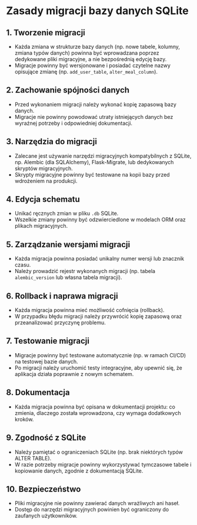 # Zasady migracji bazy danych SQLite

## 1. Tworzenie migracji
- Każda zmiana w strukturze bazy danych (np. nowe tabele, kolumny, zmiana typów danych) powinna być wprowadzana poprzez dedykowane pliki migracyjne, a nie bezpośrednią edycję bazy.
- Migracje powinny być wersjonowane i posiadać czytelne nazwy opisujące zmianę (np. `add_user_table`, `alter_meal_column`).

## 2. Zachowanie spójności danych
- Przed wykonaniem migracji należy wykonać kopię zapasową bazy danych.
- Migracje nie powinny powodować utraty istniejących danych bez wyraźnej potrzeby i odpowiedniej dokumentacji.

## 3. Narzędzia do migracji
- Zalecane jest używanie narzędzi migracyjnych kompatybilnych z SQLite, np. Alembic (dla SQLAlchemy), Flask-Migrate, lub dedykowanych skryptów migracyjnych.
- Skrypty migracyjne powinny być testowane na kopii bazy przed wdrożeniem na produkcji.

## 4. Edycja schematu
- Unikać ręcznych zmian w pliku `.db` SQLite.
- Wszelkie zmiany powinny być odzwierciedlone w modelach ORM oraz plikach migracyjnych.

## 5. Zarządzanie wersjami migracji
- Każda migracja powinna posiadać unikalny numer wersji lub znacznik czasu.
- Należy prowadzić rejestr wykonanych migracji (np. tabela `alembic_version` lub własna tabela migracji).

## 6. Rollback i naprawa migracji
- Każda migracja powinna mieć możliwość cofnięcia (rollback).
- W przypadku błędu migracji należy przywrócić kopię zapasową oraz przeanalizować przyczynę problemu.

## 7. Testowanie migracji
- Migracje powinny być testowane automatycznie (np. w ramach CI/CD) na testowej bazie danych.
- Po migracji należy uruchomić testy integracyjne, aby upewnić się, że aplikacja działa poprawnie z nowym schematem.

## 8. Dokumentacja
- Każda migracja powinna być opisana w dokumentacji projektu: co zmienia, dlaczego została wprowadzona, czy wymaga dodatkowych kroków.

## 9. Zgodność z SQLite
- Należy pamiętać o ograniczeniach SQLite (np. brak niektórych typów ALTER TABLE).
- W razie potrzeby migracje powinny wykorzystywać tymczasowe tabele i kopiowanie danych, zgodnie z dokumentacją SQLite.

## 10. Bezpieczeństwo
- Pliki migracyjne nie powinny zawierać danych wrażliwych ani haseł.
- Dostęp do narzędzi migracyjnych powinien być ograniczony do zaufanych użytkowników.